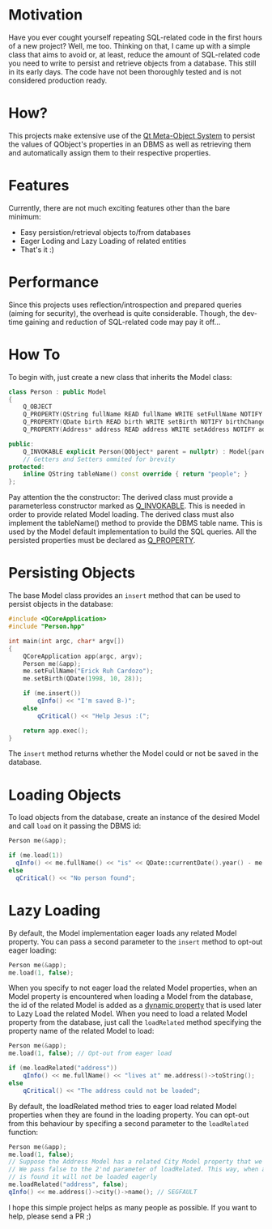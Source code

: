 # Motivation
Have you ever cought yourself repeating SQL-related code in the first hours of a new project? Well, me too. Thinking on that, I came up with a simple class that aims to avoid or, at least, reduce the amount of SQL-related code you need to write to persist and retrieve objects from a database.
This still in its early days. The code have not been thoroughly tested and is not considered production ready.

# How?
This projects make extensive use of the [Qt Meta-Object System](https://doc.qt.io/qt-6/metaobjects.html) to persist the values of QObject's properties in an DBMS as well as retrieving them and automatically assign them to their respective properties.

# Features
Currently, there are not much exciting features other than the bare minimum:
* Easy persistion/retrieval objects to/from databases
* Eager Loding and Lazy Loading of related entities
* That's it :)

# Performance
Since this projects uses reflection/introspection and prepared queries (aiming for security), the overhead is quite considerable. Though, the dev-time gaining and reduction of SQL-related code may pay it off...

# How To
To begin with, just create a new class that inherits the Model class:
```cpp
class Person : public Model
{
    Q_OBJECT
    Q_PROPERTY(QString fullName READ fullName WRITE setFullName NOTIFY fullNameChanged FINAL)
    Q_PROPERTY(QDate birth READ birth WRITE setBirth NOTIFY birthChanged FINAL)
    Q_PROPERTY(Address* address READ address WRITE setAddress NOTIFY addressChanged FINAL)

public:
    Q_INVOKABLE explicit Person(QObject* parent = nullptr) : Model{parent} { }
    // Getters and Setters ommited for brevity
protected:
    inline QString tableName() const override { return "people"; }
};
```
Pay attention the the constructor: The derived class must provide a parameterless constructor marked as [Q_INVOKABLE](https://doc.qt.io/qt-6/qobject.html#Q_INVOKABLE).
This is needed in order to provide related Model loading.
The derived class must also implement the tableName() method to provide the DBMS table name. This is used by the Model default implementation to build the SQL queries.
All the persisted properties must be declared as [Q_PROPERTY](https://doc.qt.io/qt-6/properties.html).

# Persisting Objects
The base Model class provides an `insert` method that can be used to persist objects in the database:
```cpp
#include <QCoreApplication>
#include "Person.hpp"

int main(int argc, char* argv[])
{
    QCoreApplication app(argc, argv);
    Person me(&app);
    me.setFullName("Erick Ruh Cardozo");
    me.setBirth(QDate(1998, 10, 28));

    if (me.insert())
        qInfo() << "I'm saved B-)";
    else
        qCritical() << "Help Jesus :(";

    return app.exec();
}
```
The `insert` method returns whether the Model could or not be saved in the database.

# Loading Objects
To load objects from the database, create an instance of the desired Model and call `load` on it passing the DBMS id:
```cpp
Person me(&app);

if (me.load(1))
  qInfo() << me.fullName() << "is" << QDate::currentDate().year() - me.birth().year() << "years old";
else
  qCritical() << "No person found";
```

# Lazy Loading
By default, the Model implementation eager loads any related Model property. You can pass a second parameter to the `insert` method to opt-out eager loading:
```cpp
Person me(&app);
me.load(1, false);
```
When you specify to not eager load the related Model properties, when an Model property is encountered when loading a Model from the database, the id of the related Model is added as a [dynamic property](https://doc.qt.io/qt-6/properties.html#dynamic-properties)
that is used later to Lazy Load the related Model. When you need to load a related Model property from the database, just call the `loadRelated` method specifying the property name of the related Model to load:
```cpp
Person me(&app);
me.load(1, false); // Opt-out from eager load

if (me.loadRelated("address"))
    qInfo() << me.fullName() << "lives at" me.address()->toString();
else
    qCritical() << "The address could not be loaded";
```
By default, the loadRelated method tries to eager load related Model properties when they are found in the loading property. You can opt-out from this behaviour by specifing a second parameter to the `loadRelated` function:
```cpp
Person me(&app);
me.load(1, false);
// Suppose the Address Model has a related City Model property that we won't need now.
// We pass false to the 2'nd parameter of loadRelated. This way, when a related Model property
// is found it will not be loaded eagerly
me.loadRelated("address", false);
qInfo() << me.address()->city()->name(); // SEGFAULT
```

I hope this simple project helps as many people as possible. If you want to help, please send a PR ;)
